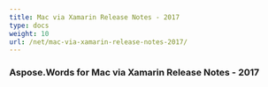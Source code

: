 ```yaml
---
title: Mac via Xamarin Release Notes - 2017
type: docs
weight: 10
url: /net/mac-via-xamarin-release-notes-2017/
---
```


### Aspose.Words for Mac via Xamarin Release Notes - 2017
